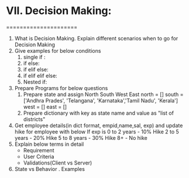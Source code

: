 # VII. Decision Making:
=====================
1. What is Decision Making. Explain different scenarios when to go for Decision Making
2. Give examples for below conditions
	1. single if : 
	2. if else:
	3. if elif else:
	4. if elif elif else:
	5. Nested if: 
3. Prepare Programs for below questions
	1. Prepare state and assign North South West East 
	    north = []
		south = ['Andhra Prades', 'Telangana', 'Karnataka','Tamil Nadu', 'Kerala']
		west = []
		east = []
	2. Prepare dictionary with key as state name and value as "list of districts"
4. Get employee details(in dict format, empid,name,sal, exp) and update hike for employee with below 
		If exp is 0 to 2 years - 10% Hike
				  2 to 5 years - 20% Hike
				  5 to 8 years - 30% Hike
				  8+           - No hike
5. Explain below terms in detail 
	- Requirement
	- User Criteria
	- Validations(Client vs Server)
6. State vs Behavior . Examples
